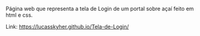 Página web que representa a tela de Login de um portal sobre açaí feito em html e css.

Link: https://lucasskyher.github.io/Tela-de-Login/
